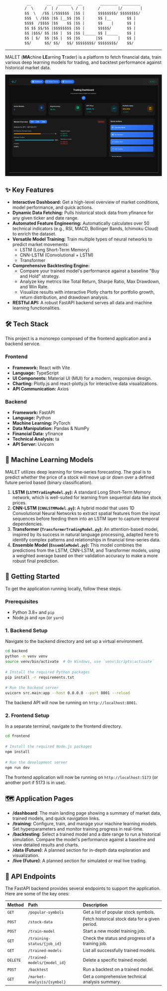 <div align="center">
 
```
 __       __   ______   __        ________  ________ 
/  \     /  | /      \ /  |      /        |/        |
$$  \   /$$ |/$$$$$$  |$$ |      $$$$$$$$/ $$$$$$$$/ 
$$$  \ /$$$ |$$ |__$$ |$$ |      $$ |__       $$ |   
$$$$  /$$$$ |$$    $$ |$$ |      $$    |      $$ |   
$$ $$ $$/$$ |$$$$$$$$ |$$ |      $$$$$/       $$ |   
$$ |$$$/ $$ |$$ |  $$ |$$ |_____ $$ |_____    $$ |   
$$ | $/  $$ |$$ |  $$ |$$       |$$       |   $$ |   
$$/      $$/ $$/   $$/ $$$$$$$$/ $$$$$$$$/    $$/    
```
</div>

---                                                     

MALET (**MA**chine **LE**arning **T**rader) is a platform to fetch financial data, train various deep learning models for trading, and backtest performance against historical market data.

![MALET dashboard](img/dashboard.svg)

## ✨ Key Features

* **Interactive Dashboard:** Get a high-level overview of market conditions, model performance, and quick actions.
* **Dynamic Data Fetching:** Pulls historical stock data from yfinance for any given ticker and date range.
* **Automated Feature Engineering:** Automatically calculates over 50 technical indicators (e.g., RSI, MACD, Bollinger Bands, Ichimoku Cloud) to enrich the dataset.
* **Versatile Model Training:** Train multiple types of neural networks to predict market movements:
    * LSTM (Long Short-Term Memory)
    * CNN-LSTM (Convolutional + LSTM)
    * Transformer
* **Comprehensive Backtesting Engine:**
    * Compare your trained model's performance against a baseline "Buy and Hold" strategy.
    * Analyze key metrics like Total Return, Sharpe Ratio, Max Drawdown, and Win Rate.
    * Visualize results with interactive Plotly charts for portfolio growth, return distribution, and drawdown analysis.
* **RESTful API:** A robust FastAPI backend serves all data and machine learning functionalities.

## 🛠️ Tech Stack

This project is a monorepo composed of the frontend application and a backend service.

### Frontend

* **Framework:** React with Vite
* **Language:** TypeScript
* **UI Components:** Material UI (MUI) for a modern, responsive design.
* **Charting:** Plotly.js and react-plotly.js for interactive data visualizations.
* **API Communication:** Axios

### Backend

* **Framework:** FastAPI
* **Language:** Python
* **Machine Learning:** PyTorch
* **Data Manipulation:** Pandas & NumPy
* **Financial Data:** yfinance
* **Technical Analysis:** ta
* **API Server:** Uvicorn

## 🧠 Machine Learning Models

MALET utilizes deep learning for time-series forecasting. The goal is to predict whether the price of a stock will move up or down over a defined future period based (binary classification).

1.  **LSTM (`LSTMTradingModel.py`):** A standard Long Short-Term Memory network, which is well-suited for learning from sequential data like stock prices.
2.  **CNN-LSTM (`CNNLSTMModel.py`):** A hybrid model that uses 1D Convolutional Neural Networks to extract spatial features from the input sequences before feeding them into an LSTM layer to capture temporal dependencies.
3.  **Transformer (`TransformerTradingModel.py`):** An attention-based model, inspired by its success in natural language processing, adapted here to identify complex patterns and relationships in financial time-series data.
4.  **Ensemble Model (`EnsembleModel.py`):** This model combines the predictions from the LSTM, CNN-LSTM, and Transformer models, using a weighted average based on their validation accuracy to make a more robust final prediction.

## 🚀 Getting Started

To get the application running locally, follow these steps.

### Prerequisites

* Python 3.8+ and `pip`
* Node.js and `npm` (or `yarn`)

### 1. Backend Setup

Navigate to the backend directory and set up a virtual environment.

```bash
cd backend
python -m venv venv
source venv/bin/activate  # On Windows, use `venv\Scripts\activate`

# Install the required Python packages
pip install -r requirements.txt

# Run the backend server
uvicorn src.main:app --host 0.0.0.0 --port 8001 --reload
```

The backend API will now be running on `http://localhost:8001`.

### 2. Frontend Setup

In a separate terminal, navigate to the frontend directory.

```bash
cd frontend

# Install the required Node.js packages
npm install

# Run the development server
npm run dev
```

The frontend application will now be running on `http://localhost:5173` (or another port if 5173 is in use).

## 🗺️ Application Pages

* **/dashboard**: The main landing page showing a summary of market data, trained models, and quick navigation links.
* **/training**: Configure, train, and manage your machine learning models. Set hyperparameters and monitor training progress in real-time.
* **/backtesting**: Select a trained model and a date range to run a historical simulation. Compare the model's performance against a baseline and view detailed results and charts.
* **/data (Future)**: A planned section for in-depth data exploration and visualization.
* **/live (Future)**: A planned section for simulated or real live trading.

## 🔗 API Endpoints

The FastAPI backend provides several endpoints to support the application. Here are some of the key ones:

| Method | Path                               | Description                                     |
| :----- | :--------------------------------- | :---------------------------------------------- |
| `GET`  | `/popular-symbols`                 | Get a list of popular stock symbols.            |
| `POST` | `/stock-data`                      | Fetch historical stock data for a given period. |
| `POST` | `/train-model`                     | Start a new model training job.                 |
| `GET`  | `/training-status/{job_id}`        | Check the status and progress of a training job.|
| `GET`  | `/trained-models`                  | List all successfully trained models.           |
| `DELETE`| `/trained-models/{model_id}`      | Delete a specific trained model.                |
| `POST` | `/backtest`                        | Run a backtest on a trained model.              |
| `GET`  | `/market-analysis/{symbol}`        | Get a comprehensive technical analysis summary. |
